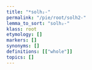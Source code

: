 ```yaml
---
title: "*solh₂-"
permalink: "/pie/root/solh2-"
lemma_to_sort: "solh₂-"
klass: root
etymology: []
markers: []
synonyms: []
definitions: [["whole"]]
topics: []
---
```

